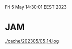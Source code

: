 Fri  5 May 14:30:01 EEST 2023
# JAM
<a href='./cache/202305/05_14.log'>./cache/202305/05_14.log</a>
